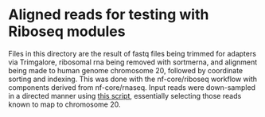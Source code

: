 # Aligned reads for testing with Riboseq modules

Files in this directory are the result of fastq files being trimmed for adapters via Trimgalore, ribosomal rna being removed with sortmerna, and alignment being made to human genome chromosome 20, followed by coordinate sorting and indexing. This was done with the nf-core/riboseq workflow with components derived from nf-core/rnaseq. Input reads were down-sampled in a directed manner using [this script](https://github.com/nf-core/test-datasets/blob/riboseq/testdata/make_test_data.sh), essentially selecting those reads known to map to chromosome 20.
